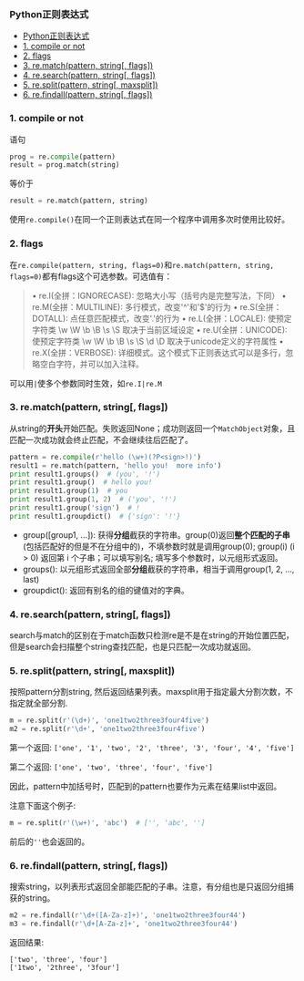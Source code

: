 ### Python正则表达式

<!-- TOC -->

- [Python正则表达式](#python正则表达式)
- [1. compile or not](#1-compile-or-not)
- [2. flags](#2-flags)
- [3. re.match(pattern, string[, flags])](#3-rematchpattern-string-flags)
- [4. re.search(pattern, string[, flags])](#4-researchpattern-string-flags)
- [5. re.split(pattern, string[, maxsplit])](#5-resplitpattern-string-maxsplit)
- [6. re.findall(pattern, string[, flags])](#6-refindallpattern-string-flags)

<!-- /TOC -->

### 1. compile or not

语句

```python
prog = re.compile(pattern)
result = prog.match(string)
```

等价于

```python
result = re.match(pattern, string)
```

 使用`re.compile()`在同一个正则表达式在同一个程序中调用多次时使用比较好。

### 2. flags

在`re.compile(pattern, string, flags=0)`和`re.match(pattern, string, flags=0)`都有flags这个可选参数。可选值有：

>  • re.I(全拼：IGNORECASE): 忽略大小写（括号内是完整写法，下同）
>  • re.M(全拼：MULTILINE): 多行模式，改变'^'和'$'的行为
>  • re.S(全拼：DOTALL): 点任意匹配模式，改变'.'的行为
>  • re.L(全拼：LOCALE): 使预定字符类 \w \W \b \B \s \S 取决于当前区域设定
>  • re.U(全拼：UNICODE): 使预定字符类 \w \W \b \B \s \S \d \D 取决于unicode定义的字符属性
>  • re.X(全拼：VERBOSE): 详细模式。这个模式下正则表达式可以是多行，忽略空白字符，并可以加入注释。

可以用`|`使多个参数同时生效，如`re.I|re.M`

### 3. re.match(pattern, string[, flags])

从string的**开头**开始匹配。失败返回None；成功则返回一个`MatchObject`对象，且匹配一次成功就会终止匹配，不会继续往后匹配了。

```python
pattern = re.compile(r'hello (\w+)(?P<sign>!)')
result1 = re.match(pattern, 'hello you!  more info')
print result1.groups()  # (you', '!')
print result1.group()  # hello you!
print result1.group(1)  # you
print result1.group(1, 2)  # ('you', '!')
print result1.group('sign')  # !
print result1.groupdict()  # {'sign': '!'}
```

- group([group1, …]): 获得**分组**截获的字符串。group(0)返回**整个匹配的子串**(包括匹配好的但是不在分组中的)，不填参数时就是调用group(0); group(i) (i > 0) 返回第 i 个子串；可以填写别名; 填写多个参数时，以元组形式返回。
- groups(): 以元组形式返回全部**分组**截获的字符串，相当于调用group(1, 2, …, last)
- groupdict(): 返回有别名的组的键值对的字典。

### 4. re.search(pattern, string[, flags])

search与match的区别在于match函数只检测re是不是在string的开始位置匹配，但是search会扫描整个string查找匹配，也是只匹配一次成功就返回。

### 5. re.split(pattern, string[, maxsplit])

按照pattern分割string, 然后返回结果列表。maxsplit用于指定最大分割次数，不指定就全部分割.

```python
m = re.split(r'(\d+)', 'one1two2three3four4five') 
m2 = re.split(r'\d+', 'one1two2three3four4five') 
```

第一个返回: `['one', '1', 'two', '2', 'three', '3', 'four', '4', 'five']`

第二个返回: `['one', 'two', 'three', 'four', 'five']`

因此，pattern中加括号时，匹配到的pattern也要作为元素在结果list中返回。

注意下面这个例子:

```python
m = re.split(r'(\w+)', 'abc')  # ['', 'abc', '']
```

前后的`''`也会返回的。

### 6. re.findall(pattern, string[, flags])

搜索string，以列表形式返回全部能匹配的子串。注意，有分组也是只返回分组捕获的string。

```python
m2 = re.findall(r'\d+([A-Za-z]+)', 'one1two2three3four44')
m3 = re.findall(r'\d+[A-Za-z]+', 'one1two2three3four44')
```

返回结果:

```
['two', 'three', 'four']
['1two', '2three', '3four']
```





